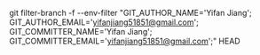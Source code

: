 git filter-branch -f --env-filter "GIT_AUTHOR_NAME='Yifan Jiang'; GIT_AUTHOR_EMAIL='yifanjiang51851@gmail.com'; GIT_COMMITTER_NAME='Yifan Jiang'; GIT_COMMITTER_EMAIL='yifanjiang51851@gmail.com';" HEAD
